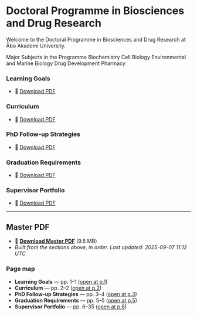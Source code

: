 # Doctoral Programme in Biosciences and Drug Research

Welcome to the Doctoral Programme in Biosciences and Drug Research at Åbo Akademi University.

Major Subjects in the Programme
Biochemistry
Cell Biology
Environmental and Marine Biology
Drug Development
Pharmacy


### Learning Goals  
- 📄 [Download PDF](https://aaugs-dp-biosciences-and-drug-research.github.io/LearningGoals/Document.pdf)

### Curriculum  
- 📄 [Download PDF](https://aaugs-dp-biosciences-and-drug-research.github.io/Curriculum/Document.pdf)

### PhD Follow-up Strategies  
- 📄 [Download PDF](https://aaugs-dp-biosciences-and-drug-research.github.io/Yearly_followup/Document.pdf)

### Graduation Requirements  
- 📄 [Download PDF](https://aaugs-dp-biosciences-and-drug-research.github.io/Graduation_Requirements/Document.pdf)

### Supervisor Portfolio  
- 📄 [Download PDF](https://aaugs-dp-biosciences-and-drug-research.github.io/supervisor-portfolio/Supervisor_Portfolio.pdf)




---

<!-- BEGIN MASTER INDEX -->

## Master PDF
- 📘 **[Download Master PDF](pdfs/master.pdf)** (9.5 MB)
- _Built from the sections above, in order. Last updated: 2025-09-07 11:12 UTC_

### Page map
- **Learning Goals** — pp. 1–1 ([open at p.1](pdfs/master.pdf#page=1))
- **Curriculum** — pp. 2–2 ([open at p.2](pdfs/master.pdf#page=2))
- **PhD Follow-up Strategies** — pp. 3–4 ([open at p.3](pdfs/master.pdf#page=3))
- **Graduation Requirements** — pp. 5–5 ([open at p.5](pdfs/master.pdf#page=5))
- **Supervisor Portfolio** — pp. 6–35 ([open at p.6](pdfs/master.pdf#page=6))

<!-- END MASTER INDEX -->
